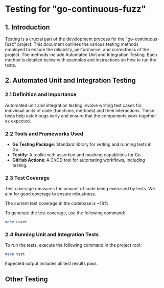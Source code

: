 # Testing for "go-continuous-fuzz"

## 1. Introduction

Testing is a crucial part of the development process for the
"go-continuous-fuzz" project. This document outlines the
various testing methods employed to ensure the reliability, performance, and
correctness of the project. The methods include Automated Unit and Integration
Testing. Each method is detailed below with examples and instructions on how to run the tests.

## 2. Automated Unit and Integration Testing

### 2.1 Definition and Importance

Automated unit and integration testing involve writing test cases for
individual units of code (functions, methods) and their interactions. These
tests help catch bugs early and ensure that the components work together as
expected.

### 2.2 Tools and Frameworks Used

- **Go Testing Package**: Standard library for writing and running tests in Go.
- **Testify**: A toolkit with assertion and mocking capabilities for Go.
- **GitHub Actions**: A CI/CD tool for automating workflows, including testing.

### 2.3 Test Coverage

Test coverage measures the amount of code being exercised by tests. We aim for
good coverage to ensure robustness.

The current test coverage in the codebase is ~18%.

To generate the test coverage, use the following command:

```bash
make cover
```

### 2.4 Running Unit and Integration Tests

To run the tests, execute the following command in the project root:

```bash
make test
```

Expected output includes all test results pass.

## Other Testing
